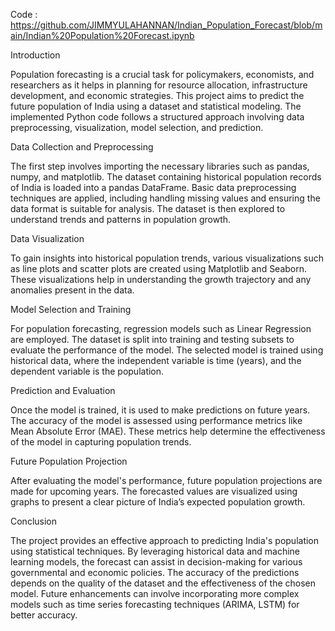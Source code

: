 Code : https://github.com/JIMMYULAHANNAN/Indian_Population_Forecast/blob/main/Indian%20Population%20Forecast.ipynb

Introduction

Population forecasting is a crucial task for policymakers, economists, and researchers as it helps in planning for resource allocation, infrastructure development, and economic strategies. This project aims to predict the future population of India using a dataset and statistical modeling. The implemented Python code follows a structured approach involving data preprocessing, visualization, model selection, and prediction.

Data Collection and Preprocessing

The first step involves importing the necessary libraries such as pandas, numpy, and matplotlib. The dataset containing historical population records of India is loaded into a pandas DataFrame. Basic data preprocessing techniques are applied, including handling missing values and ensuring the data format is suitable for analysis. The dataset is then explored to understand trends and patterns in population growth.

Data Visualization

To gain insights into historical population trends, various visualizations such as line plots and scatter plots are created using Matplotlib and Seaborn. These visualizations help in understanding the growth trajectory and any anomalies present in the data.

Model Selection and Training

For population forecasting, regression models such as Linear Regression are employed. The dataset is split into training and testing subsets to evaluate the performance of the model. The selected model is trained using historical data, where the independent variable is time (years), and the dependent variable is the population.

Prediction and Evaluation

Once the model is trained, it is used to make predictions on future years. The accuracy of the model is assessed using performance metrics like Mean Absolute Error (MAE). These metrics help determine the effectiveness of the model in capturing population trends.

Future Population Projection

After evaluating the model's performance, future population projections are made for upcoming years. The forecasted values are visualized using graphs to present a clear picture of India’s expected population growth.

Conclusion

The project provides an effective approach to predicting India's population using statistical techniques. By leveraging historical data and machine learning models, the forecast can assist in decision-making for various governmental and economic policies. The accuracy of the predictions depends on the quality of the dataset and the effectiveness of the chosen model. Future enhancements can involve incorporating more complex models such as time series forecasting techniques (ARIMA, LSTM) for better accuracy.
